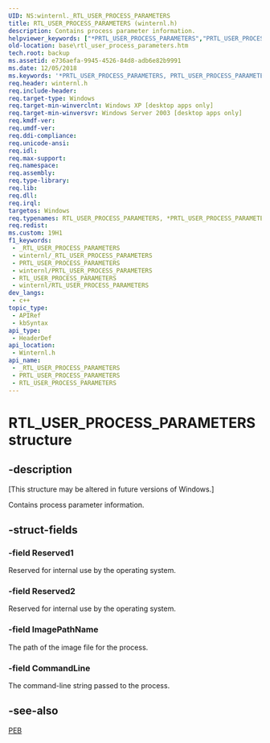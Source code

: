 ```yaml
---
UID: NS:winternl._RTL_USER_PROCESS_PARAMETERS
title: RTL_USER_PROCESS_PARAMETERS (winternl.h)
description: Contains process parameter information.
helpviewer_keywords: ["*PRTL_USER_PROCESS_PARAMETERS","PRTL_USER_PROCESS_PARAMETERS","PRTL_USER_PROCESS_PARAMETERS structure pointer","RTL_USER_PROCESS_PARAMETERS","RTL_USER_PROCESS_PARAMETERS structure","base.rtl_user_process_parameters","winternl/PRTL_USER_PROCESS_PARAMETERS","winternl/RTL_USER_PROCESS_PARAMETERS"]
old-location: base\rtl_user_process_parameters.htm
tech.root: backup
ms.assetid: e736aefa-9945-4526-84d8-adb6e82b9991
ms.date: 12/05/2018
ms.keywords: '*PRTL_USER_PROCESS_PARAMETERS, PRTL_USER_PROCESS_PARAMETERS, PRTL_USER_PROCESS_PARAMETERS structure pointer, RTL_USER_PROCESS_PARAMETERS, RTL_USER_PROCESS_PARAMETERS structure, base.rtl_user_process_parameters, winternl/PRTL_USER_PROCESS_PARAMETERS, winternl/RTL_USER_PROCESS_PARAMETERS'
req.header: winternl.h
req.include-header: 
req.target-type: Windows
req.target-min-winverclnt: Windows XP [desktop apps only]
req.target-min-winversvr: Windows Server 2003 [desktop apps only]
req.kmdf-ver: 
req.umdf-ver: 
req.ddi-compliance: 
req.unicode-ansi: 
req.idl: 
req.max-support: 
req.namespace: 
req.assembly: 
req.type-library: 
req.lib: 
req.dll: 
req.irql: 
targetos: Windows
req.typenames: RTL_USER_PROCESS_PARAMETERS, *PRTL_USER_PROCESS_PARAMETERS
req.redist: 
ms.custom: 19H1
f1_keywords:
 - _RTL_USER_PROCESS_PARAMETERS
 - winternl/_RTL_USER_PROCESS_PARAMETERS
 - PRTL_USER_PROCESS_PARAMETERS
 - winternl/PRTL_USER_PROCESS_PARAMETERS
 - RTL_USER_PROCESS_PARAMETERS
 - winternl/RTL_USER_PROCESS_PARAMETERS
dev_langs:
 - c++
topic_type:
 - APIRef
 - kbSyntax
api_type:
 - HeaderDef
api_location:
 - Winternl.h
api_name:
 - _RTL_USER_PROCESS_PARAMETERS
 - PRTL_USER_PROCESS_PARAMETERS
 - RTL_USER_PROCESS_PARAMETERS
---
```


# RTL_USER_PROCESS_PARAMETERS structure


## -description

<p class="CCE_Message">[This structure may be altered in future versions of Windows.]

Contains process parameter information.

## -struct-fields

### -field Reserved1

Reserved for internal use by the operating system.

### -field Reserved2

Reserved for internal use by the operating system.

### -field ImagePathName

The path of the image file for the process.

### -field CommandLine

The command-line string passed to the process.

## -see-also

<a href="/windows/desktop/api/winternl/ns-winternl-peb">PEB</a>

